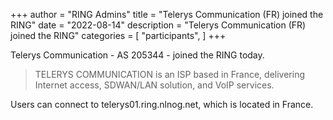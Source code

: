 +++
author = "RING Admins"
title = "Telerys Communication (FR) joined the RING"
date = "2022-08-14"
description = "Telerys Communication (FR) joined the RING"
categories = [
    "participants",
]
+++

Telerys Communication - AS 205344 - joined the RING today.

> TELERYS COMMUNICATION is an ISP based in France, delivering Internet access, SDWAN/LAN solution, and VoIP services.

Users can connect to telerys01.ring.nlnog.net, which is located in France.
